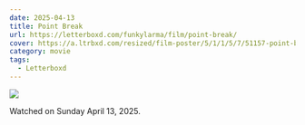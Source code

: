 ```yaml
---
date: 2025-04-13
title: Point Break
url: https://letterboxd.com/funkylarma/film/point-break/
cover: https://a.ltrbxd.com/resized/film-poster/5/1/1/5/7/51157-point-break-0-600-0-900-crop.jpg?v=3cd33a67b2
category: movie
tags:
  - Letterboxd
---
```


![](https://a.ltrbxd.com/resized/film-poster/5/1/1/5/7/51157-point-break-0-600-0-900-crop.jpg?v=3cd33a67b2)

Watched on Sunday April 13, 2025.
